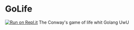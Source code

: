 # GoLife
[![Run on Repl.it](https://repl.it/badge/github/PaoloTorregroza/GoLife)](https://repl.it/github/PaoloTorregroza/GoLife)
The Conway's game of life whit Golang UwU
